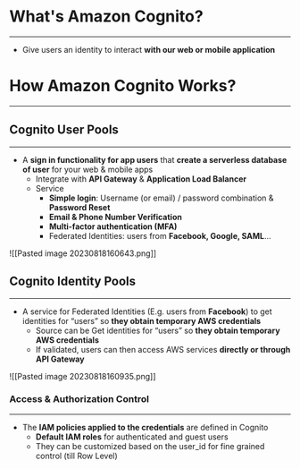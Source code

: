 # What's Amazon Cognito?
---

* Give users an identity to interact **with our web or mobile application**

# How Amazon Cognito Works?
---

## Cognito User Pools
---

* A **sign in functionality for app users** that **create a serverless database of user** for your web & mobile apps
	* Integrate with **API Gateway** & **Application Load Balancer**
	* Service
		* **Simple login**: Username (or email) / password combination & **Password Reset**
		* **Email & Phone Number Verification**
		* **Multi-factor authentication (MFA)**
		* Federated Identities: users from **Facebook, Google, SAML**…

![[Pasted image 20230818160643.png]]

## Cognito Identity Pools
---

* A service for Federated Identities (E.g. users from **Facebook**) to get identities for “users” so **they obtain temporary AWS credentials**
	* Source can be Get identities for “users” so **they obtain temporary AWS credentials**
	* If validated, users can then access AWS services **directly or through API Gateway**

![[Pasted image 20230818160935.png]]

### Access & Authorization Control
---

* The **IAM policies applied to the credentials** are defined in Cognito
	* **Default IAM roles** for authenticated and guest users
	* They can be customized based on the user_id for fine grained control (till Row Level)